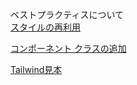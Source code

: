 ベストプラクティスについて  
[スタイルの再利用](https://tailwindcss.com/docs/reusing-styles)

[コンポーネント クラスの追加](https://tailwindcss.com/docs/adding-custom-styles#adding-component-classes)

[Tailwind見本](https://tailwindcomponents.com/components)